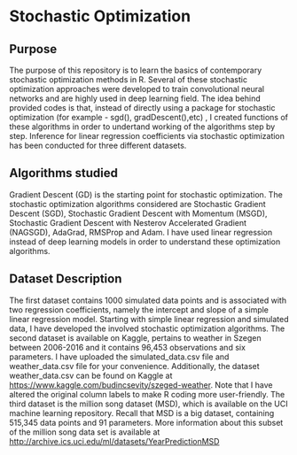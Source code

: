 # Stochastic Optimization

## Purpose 

The purpose of this repository is to learn the basics of contemporary stochastic optimization methods in R.
Several of these stochastic optimization approaches were developed to train convolutional neural networks and are highly used in deep learning field.
The idea behind provided codes is that, instead of directly using a package for stochastic optimization (for example - sgd(), gradDescent(),etc) , I created functions of these algorithms in order to undertand working of the algorithms step by step.
Inference for linear regression coefficients via stochastic optimization has been conducted for three different datasets.

## Algorithms studied
Gradient Descent (GD) is the starting point for stochastic optimization.
The stochastic optimization algorithms considered are Stochastic Gradient Descent (SGD), Stochastic Gradient Descent with Momentum (MSGD), 
Stochastic Gradient Descent with Nesterov Accelerated Gradient (NAGSGD), AdaGrad, RMSProp and Adam.
I have used linear regression instead of deep learning models in order to understand these optimization algorithms. 

## Dataset Description

The first dataset contains 1000 simulated data points and is associated with two regression coefficients, 
namely the intercept and slope of a simple linear regression model. 
Starting with simple linear regression and simulated data, I have developed the involved stochastic optimization algorithms. 
The second dataset is available on Kaggle, pertains to weather in Szegen between 2006-2016 and it contains 96,453 observations and six
parameters. I have uploaded the simulated_data.csv file and weather_data.csv file for your convenience. Additionally, the dataset weather_data.csv can be found on Kaggle at https://www.kaggle.com/budincsevity/szeged-weather.
Note that I have altered the original column labels to make R coding more user-friendly.
The third dataset is the million song dataset (MSD), which is available on the UCI machine learning repository. 
Recall that MSD is a big dataset, containing 515,345 data points and 91 parameters. 
More information about this subset of the million song data set is available at
http://archive.ics.uci.edu/ml/datasets/YearPredictionMSD




